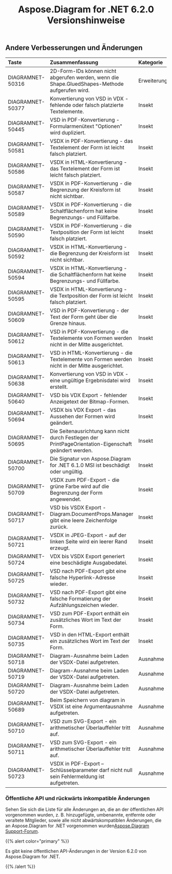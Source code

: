 ﻿---
title: Aspose.Diagram for .NET 6.2.0 Versionshinweise
type: docs
weight: 100
url: /de/net/aspose-diagram-for-net-6-2-0-release-notes/
---
## **Andere Verbesserungen und Änderungen**

|**Taste** |**Zusammenfassung** |**Kategorie** |
|:- |:- |:- |
|DIAGRAMNET-50316 | 2D-Form-IDs können nicht abgerufen werden, wenn die Shape.GluedShapes-Methode aufgerufen wird.| Erweiterung|
|DIAGRAMNET-50377 |Konvertierung von VSD in VDX - fehlende oder falsch platzierte Textelemente.| Insekt|
|DIAGRAMNET-50445 | VSD in PDF-Konvertierung - Formularmenütext "Optionen" wird dupliziert.| Insekt|
|DIAGRAMNET-50581 | VSDX in PDF-Konvertierung - das Textelement der Form ist leicht falsch platziert.| Insekt|
|DIAGRAMNET-50586 | VSDX in HTML-Konvertierung - das Textelement der Form ist leicht falsch platziert.| Insekt|
|DIAGRAMNET-50587 | VSDX in PDF-Konvertierung - die Begrenzung der Kreisform ist nicht sichtbar.| Insekt|
|DIAGRAMNET-50589 | VSDX in PDF-Konvertierung - die Schaltflächenform hat keine Begrenzungs- und Füllfarbe.| Insekt|
|DIAGRAMNET-50590 | VSDX in PDF-Konvertierung - die Textposition der Form ist leicht falsch platziert.| Insekt|
|DIAGRAMNET-50592 | VSDX in HTML-Konvertierung - die Begrenzung der Kreisform ist nicht sichtbar.| Insekt|
|DIAGRAMNET-50594 | VSDX in HTML-Konvertierung - die Schaltflächenform hat keine Begrenzungs- und Füllfarbe.| Insekt|
|DIAGRAMNET-50595 | VSDX in HTML-Konvertierung - die Textposition der Form ist leicht falsch platziert.| Insekt|
|DIAGRAMNET-50609 | VSD in PDF-Konvertierung - der Text der Form geht über die Grenze hinaus.| Insekt|
|DIAGRAMNET-50612 |VSD in PDF-Konvertierung - die Textelemente von Formen werden nicht in der Mitte ausgerichtet.| Insekt|
|DIAGRAMNET-50613 | VSD in HTML-Konvertierung - die Textelemente von Formen werden nicht in der Mitte ausgerichtet.| Insekt|
|DIAGRAMNET-50638 | Konvertierung von VSD in VDX - eine ungültige Ergebnisdatei wird erstellt.| Insekt|
|DIAGRAMNET-50640 | VSD bis VDX Export - fehlender Anzeigetext der Bitmap-Formen.| Insekt|
|DIAGRAMNET-50694 | VSDX bis VDX Export - das Aussehen der Formen wird geändert.| Insekt|
|DIAGRAMNET-50695 | Die Seitenausrichtung kann nicht durch Festlegen der PrintPageOrientation-Eigenschaft geändert werden.| Insekt|
|DIAGRAMNET-50700 | Die Signatur von Aspose.Diagram for .NET 6.1.0 MSI ist beschädigt oder ungültig.| Insekt|
|DIAGRAMNET-50709 | VSDX zum PDF-Export - die grüne Farbe wird auf die Begrenzung der Form angewendet.| Insekt|
|DIAGRAMNET-50717 | VSD bis VSDX Export - Diagram.DocumentProps.Manager gibt eine leere Zeichenfolge zurück.| Insekt|
|DIAGRAMNET-50721 | VSDX in JPEG-Export - auf der linken Seite wird ein leerer Rand erzeugt.| Insekt|
|DIAGRAMNET-50724 | VDX bis VSDX Export generiert eine beschädigte Ausgabedatei.| Insekt|
|DIAGRAMNET-50725 | VSD nach PDF-Export gibt eine falsche Hyperlink-Adresse wieder.| Insekt|
|DIAGRAMNET-50732 | VSD nach PDF-Export gibt eine falsche Formatierung der Aufzählungszeichen wieder.| Insekt|
|DIAGRAMNET-50734 |VSD zum PDF-Export enthält ein zusätzliches Wort im Text der Form.| Insekt|
|DIAGRAMNET-50735 | VSD in den HTML-Export enthält ein zusätzliches Wort im Text der Form.| Insekt|
|DIAGRAMNET-50718 | Diagram-Ausnahme beim Laden der VSDX-Datei aufgetreten.| Ausnahme|
|DIAGRAMNET-50719 | Diagram-Ausnahme beim Laden der VSDX-Datei aufgetreten.| Ausnahme|
|DIAGRAMNET-50720 | Diagram-Ausnahme beim Laden der VSDX-Datei aufgetreten.| Ausnahme|
|DIAGRAMNET-50689 | Beim Speichern von diagram in VSDX ist eine Argumentausnahme aufgetreten.| Ausnahme|
|DIAGRAMNET-50710 | VSD zum SVG-Export - ein arithmetischer Überlauffehler tritt auf.| Ausnahme|
|DIAGRAMNET-50711 | VSD zum SVG-Export - ein arithmetischer Überlauffehler tritt auf.| Ausnahme|
|DIAGRAMNET-50723 | VSDX in PDF-Export – Schlüsselparameter darf nicht null sein Fehlermeldung ist aufgetreten.| Ausnahme|
### **Öffentliche API und rückwärts inkompatible Änderungen**
Sehen Sie sich die Liste für alle Änderungen an, die an der öffentlichen API vorgenommen wurden, z. B. hinzugefügte, umbenannte, entfernte oder veraltete Mitglieder, sowie alle nicht abwärtskompatiblen Änderungen, die an Aspose.Diagram for .NET vorgenommen wurden[Aspose.Diagram Support-Forum](https://forum.aspose.com/c/diagram/17).

{{% alert color="primary" %}} 

Es gibt keine öffentlichen API-Änderungen in der Version 6.2.0 von Aspose.Diagram for .NET.

{{% /alert %}}
